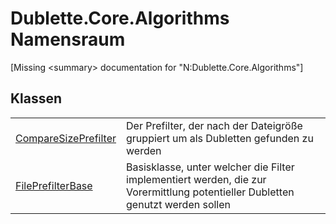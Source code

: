 # Dublette.Core.Algorithms Namensraum


\[Missing &lt;summary&gt; documentation for "N:Dublette.Core.Algorithms"\]



## Klassen
<table>
<tr>
<td><a href="2fa5fbc5-30fb-b2ff-a5a2-88aefe962ca3">CompareSizePrefilter</a></td>
<td>Der Prefilter, der nach der Dateigröße gruppiert um als Dubletten gefunden zu werden</td></tr>
<tr>
<td><a href="6dbd65a7-ed18-62a3-37f5-6bc0d29d01d5">FilePrefilterBase</a></td>
<td>Basisklasse, unter welcher die Filter implementiert werden, die zur Vorermittlung potentieller Dubletten genutzt werden sollen</td></tr>
</table>